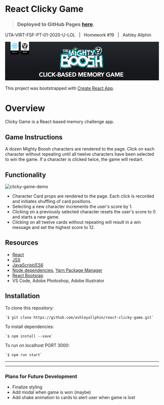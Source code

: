 **React Clicky Game**
======

> ### Deployed to GitHub Pages [here](https://ashleyallphin.github.io/react-clicky-game/).

UTA-VIRT-FSF-PT-01-2020-U-LOL&nbsp;&nbsp;&nbsp;|&nbsp;&nbsp;&nbsp;Homework #19&nbsp;&nbsp;&nbsp;|&nbsp;&nbsp;&nbsp;Ashley Allphin

![clicky-game-banner](src/assets/images/Banner-ReactClickyGame.png)

This project was bootstrapped with [Create React App](https://github.com/facebookincubator/create-react-app).

# Overview

Clicky Game is a React-based memory challenge app.

## Game Instructions
A dozen Mighty Boosh characters are rendered to the page.  Click on each character without repeating until all twelve characters have been selected to win the game.  If a character is clicked twice, the game will restart.

## Functionality

![clicky-game-demo](src/assets/images/Demo-ReactClickyGame.gif)

- Character Card props are rendered to the page.  Each click is recorded and initiates shuffling of card positions.
- Selecting a new character increments the user's score by 1.
- Clicking on a previously selected character resets the user's score to 0 and starts a new game.
- Clicking on all twelve cards without repeating will result in a win message and set the highest score to 12.

## Resources
* [React](https://reactjs.org/)
* [JSX](https://reactjs.org/docs/introducing-jsx.html)
* [JavaScript/ES6](http://es6-features.org/#Constants)
* [Node dependencies](https://nodejs.org/en/), [Yarn Package Manager](https://yarnpkg.com/)
* [React Bootsrap](https://react-bootstrap.github.io/)
* VS Code, Adobe Photoshop, Adobe Illustrator

## Installation
To clone this repository:

    `$ git clone https://github.com/ashleyallphin/react-clicky-game.git`


To install dependencies:

    `$ npm install --save`

To run on localhost PORT 3000:

    `$ npm run start`

<hr>
<hr>

### Plans for Future Development
- Finalize styling
- Add modal when game is won (maybe)
- Add shake animation to cards to alert user when game is lost


